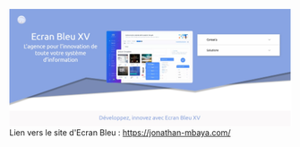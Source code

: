![image du site Ecran Bleu XV](EcranBleu.jpeg "Aperçu du site")
Lien vers le site d'Ecran Bleu : https://jonathan-mbaya.com/
